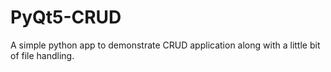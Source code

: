 # PyQt5-CRUD
A simple python app to demonstrate CRUD application along with a little bit of file handling.
